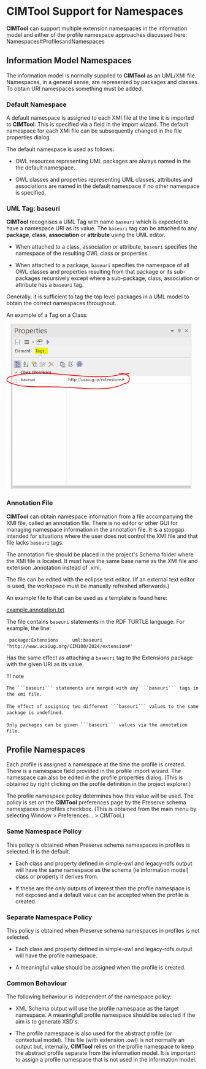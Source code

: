 # CIMTool Support for Namespaces

**CIMTool** can support multiple extension namespaces in the information model and either of the profile namespace approaches discussed here: Namespaces#ProfilesandNamespaces

## Information Model Namespaces

The information model is normally supplied to **CIMTool** as an UML/XMI file. Namespaces, in a general sense, are represented by packages and classes. To obtain URI namespaces something must be added.

### Default Namespace

A default namespace is assigned to each XMI file at the time it is imported to **CIMTool**. This is specified via a field in the import wizard. The default namespace for each XMI file can be subsequently changed in the file properties dialog.

The default namespace is used as follows:

- OWL resources representing UML packages are always named in the the default namespace. 

- OWL classes and properties representing UML classes, attributes and associations are named in the default namespace if no other namespace is specified. 

### UML Tag: baseuri

**CIMTool** recognises a UML Tag with name ```baseuri``` which is expected to have a namespace URI as its value. The ```baseuri``` tag can be attached to any **package**, **class**, **association** or **attribute** using the UML editor.  

- When attached to a class, association or attribute, ```baseuri``` specifies the namespace of the resulting OWL class or properties. 

- When attached to a package, ```baseuri``` specifies the namespace of all OWL classes and properties resulting from that package or its sub-packages recursively except where a sub-package, class, association or attribute has a ```baseuri``` tag. 

Generally, it is sufficient to tag the top level packages in a UML model to obtain the correct namespaces throughout.

An example of a Tag on a Class:

![EA Tag Example](../images/EnterpriseArchitectTagValue.png)

### Annotation File

**CIMTool** can obtain namespace information from a file accompanying the XMI file, called an annotation file. There is no editor or other GUI for managing namespace information in the annotation file. It is a stopgap intended for situations where the user does not control the XMI file and that file lacks ```baseuri``` tags.

The annotation file should be placed in the project's Schema folder where the XMI file is located. It must have the same base name as the XMI file and extension .annotation instead of .xmi.

The file can be edited with the eclipse text editor. (If an external text editor is used, the workspace must be manually refreshed afterwards.) 

An example file to that can be used as a template is found here: 

[example.annotation.txt](example.annotation.txt)

The file contains ```baseuri``` statements in the RDF TURTLE language. For example, the line:

```
 package:Extensions     uml:baseuri "http://www.ucaiug.org/CIM100/2024/extension#" 
 ```	

Has the same effect as attaching a ```baseuri``` tag to the Extensions package with the given URI as its value.


!!! note

    The ```baseuri``` statements are merged with any ```baseuri``` tags in the xmi file.

    The effect of assigning two different ```baseuri``` values to the same package is undefined.

    Only packages can be given ```baseuri``` values via the annotation file.



## Profile Namespaces

Each profile is assigned a namespace at the time the profile is created. There is a namespace field provided in the profile import wizard. The namespace can also be edited in the profile properties dialog. (This is obtained by right clicking on the profile definition in the project explorer.)

The profile namespace policy determines how this value will be used. The policy is set on the **CIMTool** preferences page by the Preserve schema namespaces in profiles checkbox. (This is obtained from the main menu by selecting Window > Preferences... > CIMTool.)

### Same Namespace Policy

This policy is obtained when Preserve schema namespaces in profiles is selected. It is the default.

- Each class and property defined in simple-owl and legacy-rdfs output will have the same namespace as the schema (ie information model) class or property it derives from. 

- If these are the only outputs of interest then the profile namespace is not exposed and a default value can be accepted when the profile is created. 

### Separate Namespace Policy

This policy is obtained when Preserve schema namespaces in profiles is not selected.

- Each class and property defined in simple-owl and legacy-rdfs output will have the profile namespace. 

- A meaningful value should be assigned when the profile is created. 

### Common Behaviour

The following behaviour is independent of the namespace policy:

- XML Schema output will use the profile namespace as the target namespace. A meaningfull profile namespace should be selected if the aim is to generate XSD's. 

- The profile namespace is also used for the abstract profile (or contextual model). This file (with extension .owl) is not normally an output but, internally, **CIMTool** relies on the profile namespace to keep the abstract profile separate from the information model. It is important to assign a profile namespace that is not used in the information model. 
